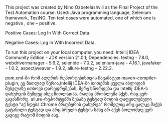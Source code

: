 This project was created by Nino Ozbetelashvili as the Final Project of the Test Automation course. Used: Java programming language, Selenium framework, TestNG. Ten test cases were automated, one of which one is negative , one – positive.

Positive Cases: Log In With Correct Data.

Negative Cases: Log In With Incorrect Data.

To run this project on your local computer, you need:
Intellij IDEA Community Edition - JDK version 21.0.1; Dependencies: testng - 7.8.0, webdrivermanager - 5.6.2, selenide - 7.0.2, selenium-java - 4.16.1, javafaker - 1.0.2, aspectjweaver – 1.9.2, allure-testng – 2.22.2.


pom.xml-ში რომ ალურის რეპორტებისთვის ჩავამატეთ maven-compiler-plugin, ეგ წითლად წერია,Intellij IDEA-ში  თითქმის ყველა ახლიდან შესვლაზე ითხოვს დარეფრეშებას, მერე სწორდება და Intellij IDEA-ს დახურვის შემდეგ ისევ წითლადაა. რაღაც პრობლემა აქვს, რაც ვერ გავასწორე.
allure-რეპორტებში მესამე ტესტად მოდის დაფეილებული ტესტი "აქ ხდება Chrome ბრაუზერის დახურვა" რომელიც არც ცალკე მაქვს გატანილი ტესტად და არც სრული ტესტის სახე არ აქვს ბოლომდე ვერ გავიგე რატომ მოდის ასე.
